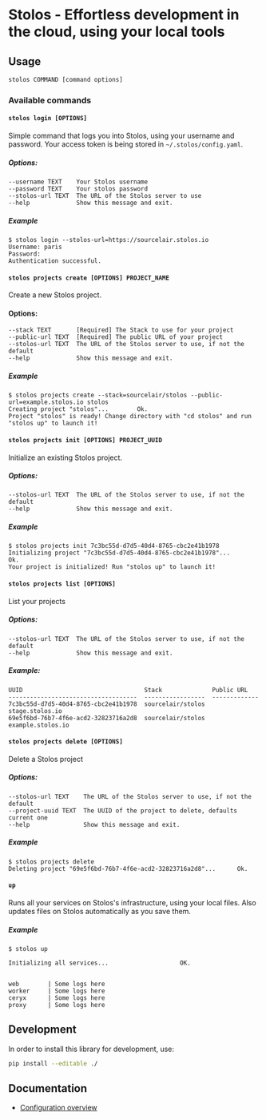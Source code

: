 # Stolos - Effortless development in the cloud, using your local tools

## Usage

```bash
stolos COMMAND [command options]
```

### Available commands

#### `stolos login [OPTIONS]`
Simple command that logs you into Stolos, using your username and password. Your access token is being stored in `~/.stolos/config.yaml`.

##### Options:
```
--username TEXT    Your Stolos username
--password TEXT    Your stolos password
--stolos-url TEXT  The URL of the Stolos server to use
--help             Show this message and exit.
```

##### Example
```
$ stolos login --stolos-url=https://sourcelair.stolos.io
Username: paris
Password:
Authentication successful.
```

#### `stolos projects create [OPTIONS] PROJECT_NAME`
Create a new Stolos project.

#### Options:
```
--stack TEXT       [Required] The Stack to use for your project
--public-url TEXT  [Required] The public URL of your project
--stolos-url TEXT  The URL of the Stolos server to use, if not the default
--help             Show this message and exit.
```

##### Example
```
$ stolos projects create --stack=sourcelair/stolos --public-url=example.stolos.io stolos
Creating project "stolos"...		Ok.
Project "stolos" is ready! Change directory with "cd stolos" and run "stolos up" to launch it!
```

#### `stolos projects init [OPTIONS] PROJECT_UUID`
Initialize an existing Stolos project.


##### Options:
```
--stolos-url TEXT  The URL of the Stolos server to use, if not the default
--help             Show this message and exit.
```

##### Example
```
$ stolos projects init 7c3bc55d-d7d5-40d4-8765-cbc2e41b1978
Initializing project "7c3bc55d-d7d5-40d4-8765-cbc2e41b1978"...		Ok.
Your project is initialized! Run "stolos up" to launch it!
```

#### `stolos projects list [OPTIONS]`
List your projects

##### Options:
```
--stolos-url TEXT  The URL of the Stolos server to use, if not the default
--help             Show this message and exit.
```

##### Example:
```
UUID                                  Stack              Public URL
------------------------------------  -----------------  -------------
7c3bc55d-d7d5-40d4-8765-cbc2e41b1978  sourcelair/stolos  stage.stolos.io
69e5f6bd-76b7-4f6e-acd2-32823716a2d8  sourcelair/stolos  example.stolos.io
```


#### `stolos projects delete [OPTIONS]`
Delete a Stolos project

##### Options:
```
--stolos-url TEXT    The URL of the Stolos server to use, if not the default
--project-uuid TEXT  The UUID of the project to delete, defaults current one
--help               Show this message and exit.
```

##### Example
```
$ stolos projects delete
Deleting project "69e5f6bd-76b7-4f6e-acd2-32823716a2d8"...		Ok.
```

#### `up`
Runs all your services on Stolos's infrastructure, using your local files. Also updates files on Stolos automatically as you save them.

##### Example
```
$ stolos up

Initializing all services...                    OK.


web        | Some logs here
worker     | Some logs here
ceryx      | Some logs here
proxy      | Some logs here
```

## Development

In order to install this library for development, use:

```bash
pip install --editable ./
```

## Documentation

* [Configuration overview](docs/configuration.md)
